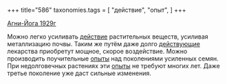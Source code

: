 +++
title="586"
taxonomies.tags = [
 "действие",
 "опыт",
]
+++

[Агни-Йога 1929г](/agni/1929)

Можно легко усиливать [действие](/tags/действие) растительных веществ, усиливая металлизацию почвы. Таким же путём даже долго [действующие](/tags/действие) лекарства приобретут мощное, скорое воздействие. Можно производить поучительные [опыты](/tags/опыт) над поколениями усиленных семян. При недолговечных растениях эти [опыты](/tags/опыт) не требуют многих лет. Даже третье поколение уже даст сильные изменения.